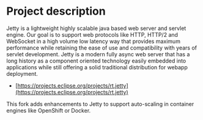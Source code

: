 Project description
============

Jetty is a lightweight highly scalable java based web server and servlet engine.
Our goal is to support web protocols like HTTP, HTTP/2 and WebSocket in a high
volume low latency way that provides maximum performance while retaining the ease
of use and compatibility with years of servlet development. Jetty is a modern
fully async web server that has a long history as a component oriented technology
easily embedded into applications while still offering a solid traditional
distribution for webapp deployment.

- [https://projects.eclipse.org/projects/rt.jetty](https://projects.eclipse.org/projects/rt.jetty)

This fork adds enhancements to Jetty to support auto-scaling in container engines like OpenShift or Docker.
